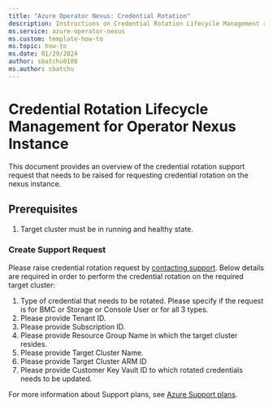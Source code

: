 ```yaml
---
title: "Azure Operator Nexus: Credential Rotation"
description: Instructions on Credential Rotation Lifecycle Management requests.
ms.service: azure-operator-nexus
ms.custom: template-how-to
ms.topic: how-to
ms.date: 01/29/2024
author: sbatchu0108
ms.author: sbatchu
---
```


# Credential Rotation Lifecycle Management for Operator Nexus Instance

This document provides an overview of the credential rotation support request that needs to be raised for requesting credential rotation on the nexus instance.

## Prerequisites

1. Target cluster must be in running and healthy state.

### Create Support Request

Please raise credential rotation request by [contacting support](https://portal.azure.com/?#blade/Microsoft_Azure_Support/HelpAndSupportBlade). Below details are required in order to perform the credential rotation on the required target cluster:
  1. Type of credential that needs to be rotated. Please specify if the request is for BMC or Storage or Console User or for all 3 types.
  1. Please provide Tenant ID.
  1. Please provide Subscription ID.
  1. Please provide Resource Group Name in which the target cluster resides.
  1. Please provide Target Cluster Name.
  1. Please provide Target Cluster ARM ID
  1. Please provide Customer Key Vault ID to which rotated credentials needs to be updated. 

For more information about Support plans, see [Azure Support plans](https://azure.microsoft.com/support/plans/response/).